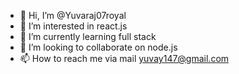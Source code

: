 - 👋 Hi, I’m @Yuvaraj07royal
- 👀 I’m interested in react.js
- 🌱 I’m currently learning full stack
- 💞️ I’m looking to collaborate on node.js
- 📫 How to reach me via mail yuvay147@gmail.com

<!---
Yuvaraj07royal/Yuvaraj07royal is a ✨ special ✨ repository because its `README.md` (this file) appears on your GitHub profile.
You can click the Preview link to take a look at your changes.
--->
